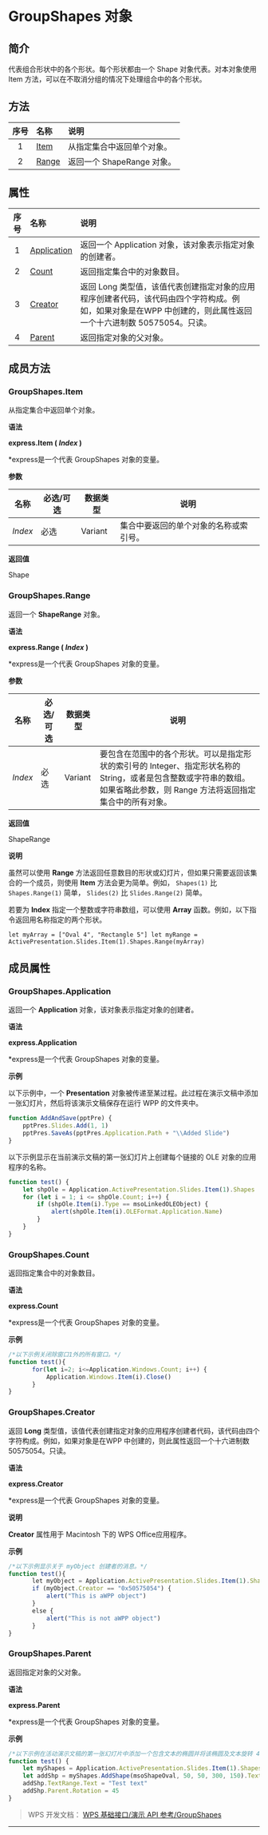 # GroupShapes 对象

## 简介

代表组合形状中的各个形状。每个形状都由一个 Shape 对象代表。对本对象使用 Item 方法，可以在不取消分组的情况下处理组合中的各个形状。

## 方法

| 序号 | 名称                        | 说明                       |
|:----:|:----------------------------|:---------------------------|
|  1   | [Item](#GroupShapes.Item)   | 从指定集合中返回单个对象。 |
|  2   | [Range](#GroupShapes.Range) | 返回一个 ShapeRange 对象。 |

## 属性

| 序号 | 名称                                    | 说明                                                                                                                                                          |
|:----:|:----------------------------------------|:--------------------------------------------------------------------------------------------------------------------------------------------------------------|
|  1   | [Application](#GroupShapes.Application) | 返回一个 Application 对象，该对象表示指定对象的创建者。                                                                                                       |
|  2   | [Count](#GroupShapes.Count)             | 返回指定集合中的对象数目。                                                                                                                                    |
|  3   | [Creator](#GroupShapes.Creator)         | 返回 Long 类型值，该值代表创建指定对象的应用程序创建者代码，该代码由四个字符构成。例如，如果对象是在WPP 中创建的，则此属性返回一个十六进制数 50575054。只读。 |
|  4   | [Parent](#GroupShapes.Parent)           | 返回指定对象的父对象。                                                                                                                                        |

## 成员方法

### GroupShapes.Item

从指定集合中返回单个对象。

**语法**

**express.Item ( *Index* )**

\*express是一个代表 GroupShapes 对象的变量。

**参数**

| 名称    | 必选/可选 | 数据类型 | 说明                                   |
|---------|-----------|----------|----------------------------------------|
| *Index* | 必选      | Variant  | 集合中要返回的单个对象的名称或索引号。 |

**返回值**

Shape

### GroupShapes.Range

返回一个 **ShapeRange** 对象。

**语法**

**express.Range ( *Index* )**

\*express是一个代表 GroupShapes 对象的变量。

**参数**

| 名称    | 必选/可选 | 数据类型 | 说明                                                                                                                                                                       |
|---------|-----------|----------|----------------------------------------------------------------------------------------------------------------------------------------------------------------------------|
| *Index* | 必选      | Variant  | 要包含在范围中的各个形状。可以是指定形状的索引号的 Integer、指定形状名称的 String，或者是包含整数或字符串的数组。如果省略此参数，则 Range 方法将返回指定集合中的所有对象。 |

**返回值**

ShapeRange

**说明**

虽然可以使用 **Range** 方法返回任意数目的形状或幻灯片，但如果只需要返回该集合的一个成员，则使用 **Item** 方法会更为简单。例如， ` Shapes(1) ` 比 ` Shapes.Range(1) ` 简单， ` Slides(2) ` 比 ` Slides.Range(2) ` 简单。

若要为 **Index** 指定一个整数或字符串数组，可以使用 **Array** 函数。例如，以下指令返回用名称指定的两个形状。

` let myArray = ["Oval 4", "Rectangle 5"] let myRange = ActivePresentation.Slides.Item(1).Shapes.Range(myArray) `

## 成员属性

### GroupShapes.Application

返回一个 **Application** 对象，该对象表示指定对象的创建者。

**语法**

**express.Application**

\*express是一个代表 GroupShapes 对象的变量。

**示例**

以下示例中，一个 **Presentation** 对象被传递至某过程。此过程在演示文稿中添加一张幻灯片，然后将该演示文稿保存在运行 WPP 的文件夹中。

``` JavaScript
function AddAndSave(pptPre) {
    pptPres.Slides.Add(1, 1)
    pptPres.SaveAs(pptPres.Application.Path + "\\Added Slide")
}
```

以下示例显示在当前演示文稿的第一张幻灯片上创建每个链接的 OLE 对象的应用程序的名称。

``` JavaScript
function test() {
    let shpOle = Application.ActivePresentation.Slides.Item(1).Shapes
    for (let i = 1; i <= shpOle.Count; i++) {
        if (shpOle.Item(i).Type == msoLinkedOLEObject) {
            alert(shpOle.Item(i).OLEFormat.Application.Name)
        }
    }
}
```

### GroupShapes.Count

返回指定集合中的对象数目。

**语法**

**express.Count**

\*express是一个代表 GroupShapes 对象的变量。

**示例**

``` JavaScript
/*以下示例关闭除窗口1外的所有窗口。*/
function test(){
　　　　for(let i=2; i<=Application.Windows.Count; i++) {
 　　　　   Application.Windows.Item(i).Close()
　　　　}
}
```

### GroupShapes.Creator

返回 **Long** 类型值，该值代表创建指定对象的应用程序创建者代码，该代码由四个字符构成。例如，如果对象是在WPP 中创建的，则此属性返回一个十六进制数 50575054。只读。

**语法**

**express.Creator**

\*express是一个代表 GroupShapes 对象的变量。

**说明**

**Creator** 属性用于 Macintosh 下的 WPS Office应用程序。

**示例**

``` JavaScript
/*以下示例显示关于 myObject 创建者的消息。*/
function test(){
　　　　let myObject = Application.ActivePresentation.Slides.Item(1).Shapes.Item(1)
　　　　if (myObject.Creator == "0x50575054") {
　　　　    alert("This is aWPP object")
　　　　}
　　　　else {
　　　　    alert("This is not aWPP object")
　　　　}
}
```

### GroupShapes.Parent

返回指定对象的父对象。

**语法**

**express.Parent**

\*express是一个代表 GroupShapes 对象的变量。

**示例**

``` JavaScript
/*以下示例在活动演示文稿的第一张幻灯片中添加一个包含文本的椭圆并将该椭圆及文本旋转 45 度。文本框的父对象就是包含文本的 Shape 对象。*/
function test() {
    let myShapes = Application.ActivePresentation.Slides.Item(1).Shapes
    let addShp = myShapes.AddShape(msoShapeOval, 50, 50, 300, 150).TextFrame
    addShp.TextRange.Text = "Test text"
    addShp.Parent.Rotation = 45
}
```

> WPS 开发文档： [WPS 基础接口/演示 API 参考/GroupShapes](https://qn.cache.wpscdn.cn/encs/doc/office_v19/index.htm)

------------------------------------------------------------------------
